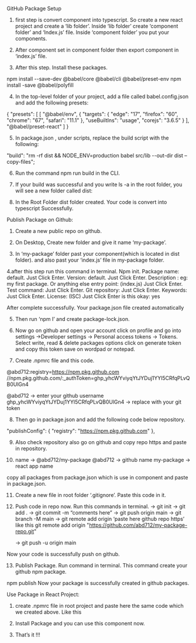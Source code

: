 GitHub Package Setup

1. first step is convert component into typescript. So create a new react project and create a ‘lib folder’. Inside ‘lib folder’ create ‘component folder’ and ‘Index.js’ file. Inside ‘component folder’ you put your components.

2. After component set in component folder then export component in ‘index.js’ file.

3. After this step. Install these packages.

npm install --save-dev @babel/core @babel/cli @babel/preset-env 
npm install -save @babel/polyfill

4.  In the top-level folder of your project, add a file called babel.config.json and add the following presets:

{
"presets": [
[
"@babel/env",
{
"targets": {
"edge": "17",
"firefox": "60",
"chrome": "67",
"safari": "11.1"
},
"useBuiltIns": "usage",
"corejs": "3.6.5"
}
],
"@babel/preset-react"
]
}

5. In package.json , under scripts, replace the build script with the following:

"build": "rm -rf dist && NODE_ENV=production babel src/lib --out-dir dist –copy-files";

6. Run the command npm run build in the CLI.

7. If your build was successful and you write ls -a in the root folder, you will see a new folder called dist:

8. In the Root Folder dist folder created. Your code is convert into typescript Successfully.

Publish Package on Github:

1. Create a new public repo on github.

2. On Desktop, Create new folder and give it name ‘my-package’.

3. In ‘my-package’ folder past your component(which is located in dist folder). and also past your ‘index.js’ file in my-package folder.

4.after this step run this command in terminal.
Npm init.
Package name: default. Just Click Enter.
Version:  default. Just Click Enter.
Description : eg: my first package. Or anything else
entry point: (index.js)  Just Click Enter.
Test command:  Just Click Enter.
Git repository:  Just Click Enter.
Keywords:  Just Click Enter.
License: (ISC)  Just Click Enter
is this okay:  yes

After complete successfully. Your package.json file created automatically

5. Then run ‘npm I’ and create package-lock.json. 

6. Now go on github and open your account click on profile and go into settings →Developer settings → Personal access tokens → Tokens. Select write, read & delete packages options click on generate token and copy this token save on wordpad or notepad.

7. Create .npmrc file and this code.
 
@abd712:registry=https://npm.pkg.github.com
//npm.pkg.github.com/:_authToken=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

@abd712 → enter your github username
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 → replace with your git token

8. Then go in package.json and add the following code below repository.

"publishConfig": {
"registry": "https://npm.pkg.github.com"
},



9. Also check repository also go on github and copy repo https and paste in repository.



10. name → @abd712/my-package
	@abd712 → github name
	my-package → react app name

copy all packages from package.json which is use in component and paste in package.json.

11. Create a new file in root folder ‘.gitignore’. Paste this code in it.


12. Push code in repo now. Run this commands in terminal.
	→ git init
	→ git add .
	→ git commit -m “comments here”
	→ git push origin main
	→ git branch -M main
	→ git remote add origin ‘paste here github repo https’ like this
git remote add origin "https://github.com/abd712/my-package-repo.git"

	→ git push -u origin main

Now your code is successfully push on github.

13. Publish Package. Run command in terminal. This command create your github npm package.
	
npm publish
Now your package is successfully created in github packages.


 Use Package in React Project:

1. create .npmrc file in root project and paste here the same code which we created above. Like this



2. Install Package and you can use this component now.



3. That’s it !!!
